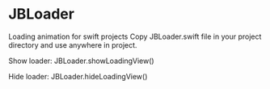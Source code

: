 # JBLoader
Loading animation for swift projects
Copy JBLoader.swift file in your project directory and use anywhere in project.

Show loader:
JBLoader.showLoadingView()

Hide loader:
JBLoader.hideLoadingView()
